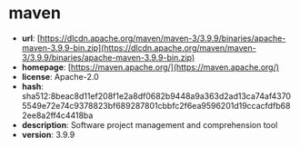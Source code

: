 # maven

- **url**: [https://dlcdn.apache.org/maven/maven-3/3.9.9/binaries/apache-maven-3.9.9-bin.zip](https://dlcdn.apache.org/maven/maven-3/3.9.9/binaries/apache-maven-3.9.9-bin.zip)
- **homepage**: [https://maven.apache.org/](https://maven.apache.org/)
- **license**: Apache-2.0
- **hash**: sha512:8beac8d11ef208f1e2a8df0682b9448a9a363d2ad13ca74af43705549e72e74c9378823bf689287801cbbfc2f6ea9596201d19ccacfdfb682ee8a2ff4c4418ba
- **description**: Software project management and comprehension tool
- **version**: 3.9.9

